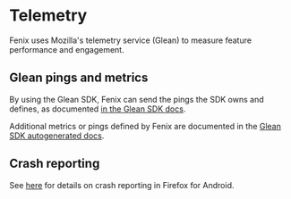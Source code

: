 # Telemetry

Fenix uses Mozilla's telemetry service (Glean) to measure feature performance and engagement.

## Glean pings and metrics
By using the Glean SDK, Fenix can send the pings the SDK owns and defines, as documented [in the Glean SDK docs](https://mozilla.github.io/glean/book/user/pings/index.html).

Additional metrics or pings defined by Fenix are documented in the [Glean SDK autogenerated docs](metrics.md).

## Crash reporting
See [here](https://github.com/mozilla-mobile/fenix/blob/master/docs/crash-reporting.md) for details on crash reporting in Firefox for Android.
